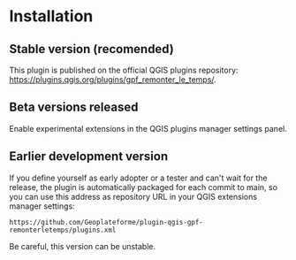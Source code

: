 # Installation

## Stable version (recomended)

This plugin is published on the official QGIS plugins repository: <https://plugins.qgis.org/plugins/gpf_remonter_le_temps/>.

## Beta versions released

Enable experimental extensions in the QGIS plugins manager settings panel.

## Earlier development version

If you define yourself as early adopter or a tester and can't wait for the release, the plugin is automatically packaged for each commit to main, so you can use this address as repository URL in your QGIS extensions manager settings:

```url
https://github.com/Geoplateforme/plugin-qgis-gpf-remonterletemps/plugins.xml
```

Be careful, this version can be unstable.
